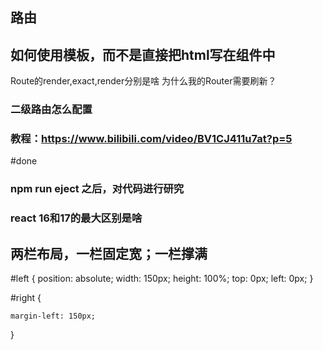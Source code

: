 ## 路由

## 如何使用模板，而不是直接把html写在组件中

Route的render,exact,render分别是啥
为什么我的Router需要刷新？


### 二级路由怎么配置


### 教程：https://www.bilibili.com/video/BV1CJ411u7at?p=5


#done 

### npm run eject 之后，对代码进行研究
### react 16和17的最大区别是啥
## 两栏布局，一栏固定宽；一栏撑满
#left {
    position: absolute;
    width: 150px;
    height: 100%;
    top: 0px;
    left: 0px;
  }

  #right {

    margin-left: 150px;

  }